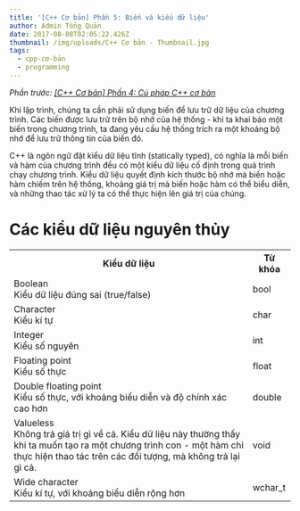 ```yaml
---
title: '[C++ Cơ bản] Phần 5: Biến và kiểu dữ liệu'
author: Admin Tổng Quản
date: 2017-08-08T02:05:22.426Z
thumbnail: /img/uploads/C++ Cơ bản - Thumbnail.jpg
tags:
  - cpp-cơ-bản
  - programming
---
```

*Phần trước: [\[C++ Cơ bản\] Phần 4: Cú pháp C++ cơ bản](http://cowboycoder.tech/article/c-co-ban-phan-4-cu-phap-c-co-ban)*

Khi lập trình, chúng ta cần phải sử dụng biến để lưu trữ dữ liệu của chương trình. Các biến được lưu trữ trên bộ nhớ của hệ thống - khi ta khai báo một biến trong chương trình, ta đang yêu cầu hệ thống trích ra một khoảng bộ nhớ để lưu trữ thông tin của biến đó.

C++ là ngôn ngữ đặt kiểu dữ liệu tĩnh (statically typed), có nghĩa là mỗi biến và hàm của chương trình đều có một kiểu dữ liệu cố định trong quá trình chạy chương trình. Kiểu dữ liệu quyết định kích thước bộ nhớ mà biến hoặc hàm chiếm trên hệ thống, khoảng giá trị mà biến hoặc hàm có thể biểu diễn, và những thao tác xử lý ta có thể thực hiện lên giá trị của chúng.

# Các kiểu dữ liệu nguyên thủy

<table>
<tr>
    <th>Kiểu dữ liệu</th>
    <th>Từ khóa</th>
</tr>
<tr>
    <td>Boolean<br/>Kiểu dữ liệu đúng sai (true/false)</td>
    <td>bool</td>
</tr>
<tr>
    <td>Character<br/>Kiểu kí tự</td>
    <td>char</td>
</tr>
<tr>
    <td>Integer<br/>Kiểu số nguyên</td>
    <td>int</td>
</tr>
<tr>
    <td>Floating point<br/>Kiểu số thực</td>
    <td>float</td>
</tr>
<tr>
    <td>Double floating point<br/>Kiểu số thực, với khoảng biểu diễn và độ chính xác cao hơn</td>
    <td>double</td>
</tr>
<tr>
    <td>Valueless<br/>Không trả giá trị gì về cả. Kiểu dữ liệu này thường thấy khi ta muốn tạo ra một chương trình con - một hàm chỉ thực hiện thao tác trên các đối tượng, mà không trả lại gì cả.</td>
    <td>void</td>
</tr>
<tr>
    <td>Wide character<br/>Kiểu kí tự, với khoảng biểu diễn rộng hơn</td>
    <td>wchar_t</td>
</tr>
</table>







